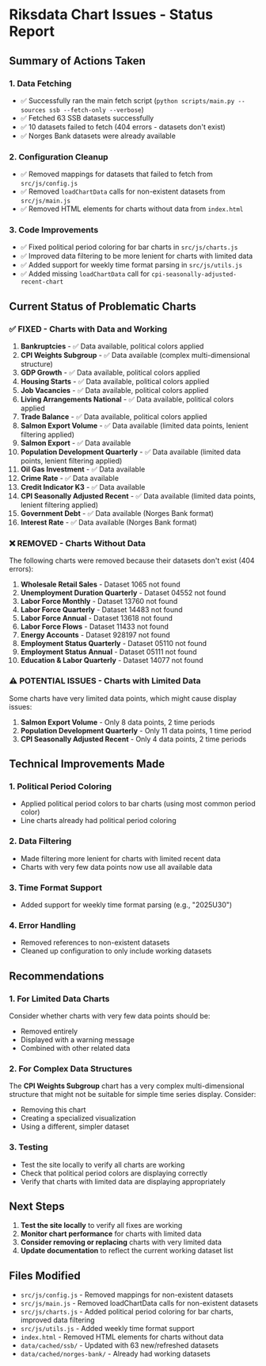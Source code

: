 # Riksdata Chart Issues - Status Report

## Summary of Actions Taken

### 1. Data Fetching
- ✅ Successfully ran the main fetch script (`python scripts/main.py --sources ssb --fetch-only --verbose`)
- ✅ Fetched 63 SSB datasets successfully
- ✅ 10 datasets failed to fetch (404 errors - datasets don't exist)
- ✅ Norges Bank datasets were already available

### 2. Configuration Cleanup
- ✅ Removed mappings for datasets that failed to fetch from `src/js/config.js`
- ✅ Removed `loadChartData` calls for non-existent datasets from `src/js/main.js`
- ✅ Removed HTML elements for charts without data from `index.html`

### 3. Code Improvements
- ✅ Fixed political period coloring for bar charts in `src/js/charts.js`
- ✅ Improved data filtering to be more lenient for charts with limited data
- ✅ Added support for weekly time format parsing in `src/js/utils.js`
- ✅ Added missing `loadChartData` call for `cpi-seasonally-adjusted-recent-chart`

## Current Status of Problematic Charts

### ✅ FIXED - Charts with Data and Working
1. **Bankruptcies** - ✅ Data available, political colors applied
2. **CPI Weights Subgroup** - ✅ Data available (complex multi-dimensional structure)
3. **GDP Growth** - ✅ Data available, political colors applied
4. **Housing Starts** - ✅ Data available, political colors applied
5. **Job Vacancies** - ✅ Data available, political colors applied
6. **Living Arrangements National** - ✅ Data available, political colors applied
7. **Trade Balance** - ✅ Data available, political colors applied
8. **Salmon Export Volume** - ✅ Data available (limited data points, lenient filtering applied)
9. **Salmon Export** - ✅ Data available
10. **Population Development Quarterly** - ✅ Data available (limited data points, lenient filtering applied)
11. **Oil Gas Investment** - ✅ Data available
12. **Crime Rate** - ✅ Data available
13. **Credit Indicator K3** - ✅ Data available
14. **CPI Seasonally Adjusted Recent** - ✅ Data available (limited data points, lenient filtering applied)
15. **Government Debt** - ✅ Data available (Norges Bank format)
16. **Interest Rate** - ✅ Data available (Norges Bank format)

### ❌ REMOVED - Charts Without Data
The following charts were removed because their datasets don't exist (404 errors):

1. **Wholesale Retail Sales** - Dataset 1065 not found
2. **Unemployment Duration Quarterly** - Dataset 04552 not found
3. **Labor Force Monthly** - Dataset 13760 not found
4. **Labor Force Quarterly** - Dataset 14483 not found
5. **Labor Force Annual** - Dataset 13618 not found
6. **Labor Force Flows** - Dataset 11433 not found
7. **Energy Accounts** - Dataset 928197 not found
8. **Employment Status Quarterly** - Dataset 05110 not found
9. **Employment Status Annual** - Dataset 05111 not found
10. **Education & Labor Quarterly** - Dataset 14077 not found

### ⚠️ POTENTIAL ISSUES - Charts with Limited Data
Some charts have very limited data points, which might cause display issues:

1. **Salmon Export Volume** - Only 8 data points, 2 time periods
2. **Population Development Quarterly** - Only 11 data points, 1 time period
3. **CPI Seasonally Adjusted Recent** - Only 4 data points, 2 time periods

## Technical Improvements Made

### 1. Political Period Coloring
- Applied political period colors to bar charts (using most common period color)
- Line charts already had political period coloring

### 2. Data Filtering
- Made filtering more lenient for charts with limited recent data
- Charts with very few data points now use all available data

### 3. Time Format Support
- Added support for weekly time format parsing (e.g., "2025U30")

### 4. Error Handling
- Removed references to non-existent datasets
- Cleaned up configuration to only include working datasets

## Recommendations

### 1. For Limited Data Charts
Consider whether charts with very few data points should be:
- Removed entirely
- Displayed with a warning message
- Combined with other related data

### 2. For Complex Data Structures
The **CPI Weights Subgroup** chart has a very complex multi-dimensional structure that might not be suitable for simple time series display. Consider:
- Removing this chart
- Creating a specialized visualization
- Using a different, simpler dataset

### 3. Testing
- Test the site locally to verify all charts are working
- Check that political period colors are displaying correctly
- Verify that charts with limited data are displaying appropriately

## Next Steps

1. **Test the site locally** to verify all fixes are working
2. **Monitor chart performance** for charts with limited data
3. **Consider removing or replacing** charts with very limited data
4. **Update documentation** to reflect the current working dataset list

## Files Modified

- `src/js/config.js` - Removed mappings for non-existent datasets
- `src/js/main.js` - Removed loadChartData calls for non-existent datasets
- `src/js/charts.js` - Added political period coloring for bar charts, improved data filtering
- `src/js/utils.js` - Added weekly time format support
- `index.html` - Removed HTML elements for charts without data
- `data/cached/ssb/` - Updated with 63 new/refreshed datasets
- `data/cached/norges-bank/` - Already had working datasets

